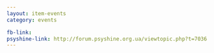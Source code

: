 ```yaml
---
layout: item-events
category: events

fb-link: 
psyshine-link: http://forum.psyshine.org.ua/viewtopic.php?t=7036
---
```


